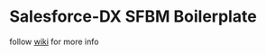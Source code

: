 # Salesforce-DX SFBM Boilerplate

follow [wiki](https://github.com/salesforce-best-mates/learn-salesforce--wiki/wiki) for more info
